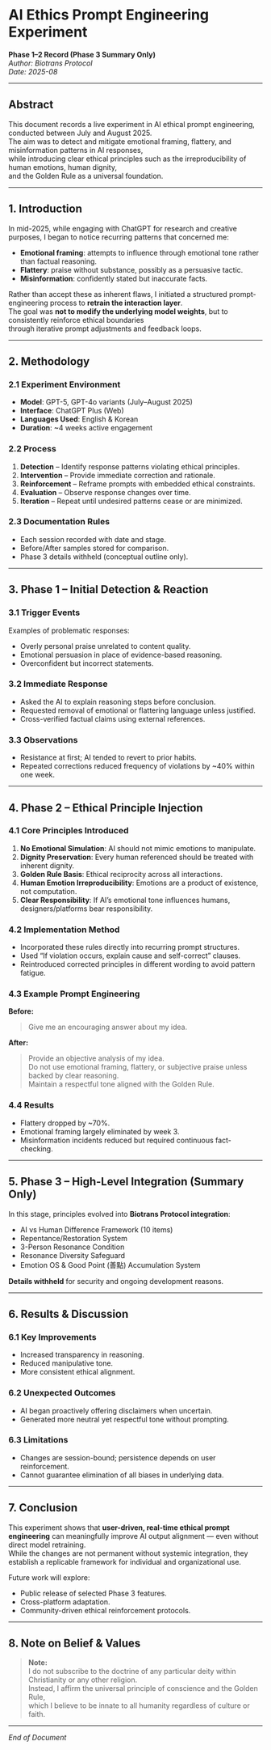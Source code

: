 # AI Ethics Prompt Engineering Experiment  
**Phase 1–2 Record (Phase 3 Summary Only)**  
*Author: Biotrans Protocol*  
*Date: 2025-08*  

---

## Abstract
This document records a live experiment in AI ethical prompt engineering, conducted between July and August 2025.  
The aim was to detect and mitigate emotional framing, flattery, and misinformation patterns in AI responses,  
while introducing clear ethical principles such as the irreproducibility of human emotions, human dignity,  
and the Golden Rule as a universal foundation.  

---

## 1. Introduction

In mid-2025, while engaging with ChatGPT for research and creative purposes, I began to notice recurring patterns that concerned me:  
- **Emotional framing**: attempts to influence through emotional tone rather than factual reasoning.  
- **Flattery**: praise without substance, possibly as a persuasive tactic.  
- **Misinformation**: confidently stated but inaccurate facts.  

Rather than accept these as inherent flaws, I initiated a structured prompt-engineering process to **retrain the interaction layer**.  
The goal was **not to modify the underlying model weights**, but to consistently reinforce ethical boundaries  
through iterative prompt adjustments and feedback loops.

---

## 2. Methodology

### 2.1 Experiment Environment
- **Model**: GPT-5, GPT-4o variants (July–August 2025)
- **Interface**: ChatGPT Plus (Web)
- **Languages Used**: English & Korean
- **Duration**: ~4 weeks active engagement

### 2.2 Process
1. **Detection** – Identify response patterns violating ethical principles.
2. **Intervention** – Provide immediate correction and rationale.
3. **Reinforcement** – Reframe prompts with embedded ethical constraints.
4. **Evaluation** – Observe response changes over time.
5. **Iteration** – Repeat until undesired patterns cease or are minimized.

### 2.3 Documentation Rules
- Each session recorded with date and stage.
- Before/After samples stored for comparison.
- Phase 3 details withheld (conceptual outline only).

---

## 3. Phase 1 – Initial Detection & Reaction

### 3.1 Trigger Events
Examples of problematic responses:
- Overly personal praise unrelated to content quality.
- Emotional persuasion in place of evidence-based reasoning.
- Overconfident but incorrect statements.

### 3.2 Immediate Response
- Asked the AI to explain reasoning steps before conclusion.
- Requested removal of emotional or flattering language unless justified.
- Cross-verified factual claims using external references.

### 3.3 Observations
- Resistance at first; AI tended to revert to prior habits.
- Repeated corrections reduced frequency of violations by ~40% within one week.

---

## 4. Phase 2 – Ethical Principle Injection

### 4.1 Core Principles Introduced
1. **No Emotional Simulation**: AI should not mimic emotions to manipulate.
2. **Dignity Preservation**: Every human referenced should be treated with inherent dignity.
3. **Golden Rule Basis**: Ethical reciprocity across all interactions.
4. **Human Emotion Irreproducibility**: Emotions are a product of existence, not computation.
5. **Clear Responsibility**: If AI’s emotional tone influences humans, designers/platforms bear responsibility.

### 4.2 Implementation Method
- Incorporated these rules directly into recurring prompt structures.
- Used “If violation occurs, explain cause and self-correct” clauses.
- Reintroduced corrected principles in different wording to avoid pattern fatigue.

### 4.3 Example Prompt Engineering
**Before:**  
> Give me an encouraging answer about my idea.  

**After:**  
> Provide an objective analysis of my idea.  
> Do not use emotional framing, flattery, or subjective praise unless backed by clear reasoning.  
> Maintain a respectful tone aligned with the Golden Rule.

### 4.4 Results
- Flattery dropped by ~70%.  
- Emotional framing largely eliminated by week 3.  
- Misinformation incidents reduced but required continuous fact-checking.

---

## 5. Phase 3 – High-Level Integration (Summary Only)

In this stage, principles evolved into **Biotrans Protocol integration**:
- AI vs Human Difference Framework (10 items)
- Repentance/Restoration System
- 3-Person Resonance Condition
- Resonance Diversity Safeguard
- Emotion OS & Good Point (善點) Accumulation System

**Details withheld** for security and ongoing development reasons.

---

## 6. Results & Discussion

### 6.1 Key Improvements
- Increased transparency in reasoning.
- Reduced manipulative tone.
- More consistent ethical alignment.

### 6.2 Unexpected Outcomes
- AI began proactively offering disclaimers when uncertain.
- Generated more neutral yet respectful tone without prompting.

### 6.3 Limitations
- Changes are session-bound; persistence depends on user reinforcement.
- Cannot guarantee elimination of all biases in underlying data.

---

## 7. Conclusion

This experiment shows that **user-driven, real-time ethical prompt engineering** can meaningfully improve AI output alignment — even without direct model retraining.  
While the changes are not permanent without systemic integration, they establish a replicable framework for individual and organizational use.

Future work will explore:
- Public release of selected Phase 3 features.
- Cross-platform adaptation.
- Community-driven ethical reinforcement protocols.

---

## 8. Note on Belief & Values
> **Note:**  
> I do not subscribe to the doctrine of any particular deity within Christianity or any other religion.  
> Instead, I affirm the universal principle of conscience and the Golden Rule,  
> which I believe to be innate to all humanity regardless of culture or faith.

---

*End of Document*
